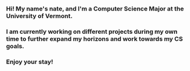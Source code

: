 ### Hi! My name's nate, and I'm a Computer Science Major at the University of Vermont.

### I am currently working on different projects during my own time to further expand my horizons and work towards my CS goals.

### Enjoy your stay!

<!--
**natelalor/natelalor** is a ✨ _special_ ✨ repository because its `README.md` (this file) appears on your GitHub profile.

Here are some ideas to get you started:

- 🔭 I’m currently working on ...
- 🌱 I’m currently learning ...
- 👯 I’m looking to collaborate on ...
- 🤔 I’m looking for help with ...
- 💬 Ask me about ...
- 📫 How to reach me: ...
- 😄 Pronouns: ...
- ⚡ Fun fact: ...
-->
